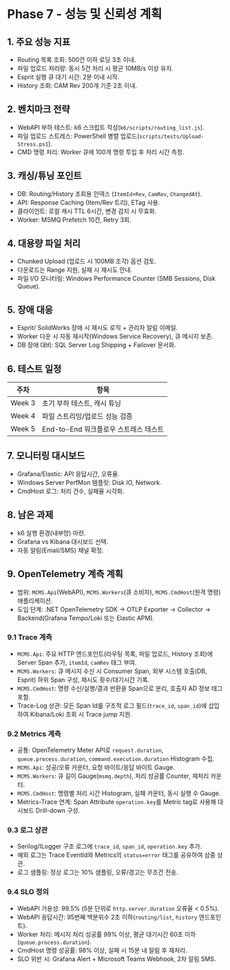 # Phase 7 - 성능 및 신뢰성 계획

## 1. 주요 성능 지표
- Routing 목록 조회: 500건 이하 로딩 3초 이내.
- 파일 업로드 처리량: 동시 5건 처리 시 평균 10MB/s 이상 유지.
- Esprit 실행 큐 대기 시간: 2분 이내 시작.
- History 조회: CAM Rev 200개 기준 2초 이내.

## 2. 벤치마크 전략
- WebAPI 부하 테스트: k6 스크립트 작성(`k6/scripts/routing_list.js`).
- 파일 업로드 스트레스: PowerShell 병렬 업로드(`scripts/tests/Upload-Stress.ps1`).
- CMD 명령 처리: Worker 큐에 100개 명령 투입 후 처리 시간 측정.

## 3. 캐싱/튜닝 포인트
- DB: Routing/History 조회용 인덱스 (`ItemId+Rev`, `CamRev`, `ChangedAt`).
- API: Response Caching (Item/Rev 트리), ETag 사용.
- 클라이언트: 로컬 캐시 TTL 6시간, 변경 감지 시 무효화.
- Worker: MSMQ Prefetch 10건, Retry 3회.

## 4. 대용량 파일 처리
- Chunked Upload (업로드 시 100MB 조각) 옵션 검토.
- 다운로드는 Range 지원, 실패 시 재시도 안내.
- 파일 I/O 모니터링: Windows Performance Counter (SMB Sessions, Disk Queue).

## 5. 장애 대응
- Esprit/ SolidWorks 장애 시 재시도 로직 + 관리자 알림 이메일.
- Worker 다운 시 자동 재시작(Windows Service Recovery), 큐 메시지 보존.
- DB 장애 대비: SQL Server Log Shipping + Failover 문서화.

## 6. 테스트 일정
| 주차 | 항목 |
| --- | --- |
| Week 3 | 초기 부하 테스트, 캐시 튜닝 |
| Week 4 | 파일 스트리밍/업로드 성능 검증 |
| Week 5 | End-to-End 워크플로우 스트레스 테스트 |

## 7. 모니터링 대시보드
- Grafana/Elastic: API 응답시간, 오류율.
- Windows Server PerfMon 템플릿: Disk IO, Network.
- CmdHost 로그: 처리 건수, 실패율 시각화.

## 8. 남은 과제
- k6 실행 환경(내부망) 마련.
- Grafana vs Kibana 대시보드 선택.
- 자동 알림(Email/SMS) 채널 확정.

## 9. OpenTelemetry 계측 계획
- 범위: `MCMS.Api`(WebAPI), `MCMS.Workers`(큐 소비자), `MCMS.CmdHost`(원격 명령) 애플리케이션.
- 도입 단계: .NET OpenTelemetry SDK → OTLP Exporter → Collector → Backend(Grafana Tempo/Loki 또는 Elastic APM).

### 9.1 Trace 계측
- `MCMS.Api`: 주요 HTTP 엔드포인트(라우팅 목록, 파일 업로드, History 조회)에 Server Span 추가, `itemId`, `camRev` 태그 부여.
- `MCMS.Workers`: 큐 메시지 수신 시 Consumer Span, 외부 시스템 호출(DB, Esprit) 하위 Span 구성, 재시도 횟수/대기시간 기록.
- `MCMS.CmdHost`: 명령 수신/실행/결과 반환을 Span으로 분리, 호출자 AD 정보 태그 포함.
- Trace-Log 상관: 모든 Span Id를 구조적 로그 필드(`trace_id`, `span_id`)에 삽입하여 Kibana/Loki 조회 시 Trace jump 지원.

### 9.2 Metrics 계측
- 공통: OpenTelemetry Meter API로 `request.duration`, `queue.process.duration`, `command.execution.duration` Histogram 수집.
- `MCMS.Api`: 성공/오류 카운터, 요청 바이트/응답 바이트 Gauge.
- `MCMS.Workers`: 큐 길이 Gauge(`msmq.depth`), 처리 성공률 Counter, 재처리 카운터.
- `MCMS.CmdHost`: 명령별 처리 시간 Histogram, 실패 카운터, 동시 실행 수 Gauge.
- Metrics-Trace 연계: Span Attribute `operation.key`를 Metric tag로 사용해 대시보드 Drill-down 구성.

### 9.3 로그 상관
- Serilog/ILogger 구조 로그에 `trace_id`, `span_id`, `operation.key` 추가.
- 예외 로그는 Trace EventId와 Metrics의 `status=error` 태그를 공유하여 삼중 상관.
- 로그 샘플링: 정상 로그는 10% 샘플링, 오류/경고는 무조건 전송.

### 9.4 SLO 정의
- WebAPI 가용성: 99.5% (5분 단위로 `http.server.duration` 오류율 < 0.5%).
- WebAPI 응답시간: 95번째 백분위수 2초 이하(`routing/list`, `history` 엔드포인트).
- Worker 처리: 메시지 처리 성공률 99% 이상, 평균 대기시간 60초 이하(`queue.process.duration`).
- CmdHost 명령 성공률: 98% 이상, 실패 시 15분 내 알림 후 재처리.
- SLO 위반 시: Grafana Alert + Microsoft Teams Webhook, 2차 알림 SMS.
